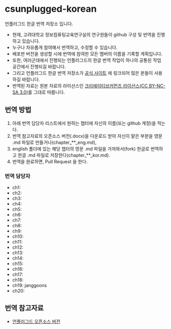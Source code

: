 csunplugged-korean
==================

언플러그드 한글 번역 저장소 입니다.

- 현재, 고려대학교 정보컴퓨팅교육연구실의 연구원들이 github 구성 및 번역을 진행하고 있습니다.
- 누구나 자유롭게 참여해서 번역하고, 수정할 수 있습니다.
- 배포판 버전을 생성할 시에 번역에 참여한 모든 멤버의 이름을 기록할 계획입니다.
- 또한, 여러군데에서 진행되는 언플러그드의 한글 번역 작업이 하나의 공통된 작업 공간에서 진행되길 바랍니다.
- 그리고 언플러그드 한글 번역 저장소가 [공식 사이트](http://csunplugged.org/) 에 링크되어 많은 분들이 사용하길 바랍니다.
- 번역된 자료는 원본 자료의 라이선스인 [크리에이티브커먼즈 라이선스(CC BY-NC-SA 3.0)](https://creativecommons.org/licenses/by-nc-sa/3.0/)를 그대로 따릅니다.

## 번역 방법
1. 아래 번역 담당자 리스트에서 원하는 챕터에 자신의 이름(또는 github 계정)을 적는다.
2. 번역 참고자료의 오픈소스 버전(.docx)을 다운로드 받아 자신이 맡은 부분을 영문 .md 파일로 만들거나(chapter\_**\_eng.md),
3. english 폴더에 있는 해당 챕터의 영문 .md 파일을 가져와서(fork) 한글로 번역하고 한글 .md 파일로 저장한다(chapter\_**\_kor.md).
4. 번역을 완료하면, Pull Request 을 한다.

### 번역 담당자
- ch1:
- ch2:
- ch3:
- ch4:
- ch5:
- ch6:
- ch7:
- ch8:
- ch9:
- ch10:
- ch11:
- ch12:
- ch13:
- ch14:
- ch15:
- ch16:
- ch17:
- ch18:
- ch19: janggoons
- ch20:

## 번역 참고자료
- [언플러그드 오픈소스 버전](http://csunplugged.org/open-source-edition-ms-word)

